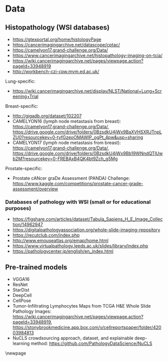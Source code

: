 # Data

## Histopathology (WSI databases)

- https://gtexportal.org/home/histologyPage
- https://cancerimagingarchive.net/datascope/cptac/
- https://camelyon17.grand-challenge.org/Data/
- https://www.cancerimagingarchive.net/histopathology-imaging-on-tcia/
- https://wiki.cancerimagingarchive.net/pages/viewpage.action?pageId=33948919
- http://workbench-czi-cpw.mvm.ed.ac.uk/

Lung-specific:

- https://wiki.cancerimagingarchive.net/display/NLST/National+Lung+Screening+Trial

Breast-specific:

- http://gigadb.org/dataset/102207
- CAMELYON16 (lymph node metastasis from breast): https://camelyon17.grand-challenge.org/Data/, https://drive.google.com/drive/folders/0BzsdkU4jWx9BaXVHSXRJTnpLZU0?resourcekey=0-tyfGzeoOMAWlP_ogPt_4pw&usp=sharing
- CAMELYON17 (lymph node metastasis from breast): https://camelyon17.grand-challenge.org/Data/, https://drive.google.com/drive/folders/0BzsdkU4jWx9Bb19WNndQTlUwb2M?resourcekey=0-FREBAxB4QK4bt9Zch_g5Mg

Prostate-specific:

- Prostate cANcer graDe Assessment (PANDA) Challenge: https://www.kaggle.com/competitions/prostate-cancer-grade-assessment/overview

### Databases of pathology with WSI (small or for educational purposes)

- https://figshare.com/articles/dataset/Tabula_Sapiens_H_E_Image_Collection/14962947
- https://digitalpathologyassociation.org/whole-slide-imaging-repository
- https://recutclub.com/index.php
- http://www.emouseatlas.org/emap/home.html
- https://www.virtualpathology.leeds.ac.uk/slides/library/index.php
- https://pathologycenter.jp/english/en_index.html

## Pre-trained models

- VGGA16
- ResNet
- StarDist
- DeepCell
- CellPose
- Tumor-Infiltrating Lymphocytes Maps from TCGA H&E Whole Slide Pathology Images: https://wiki.cancerimagingarchive.net/pages/viewpage.action?pageId=33948919, https://stonybrookmedicine.app.box.com/v/cellreportspaper/folder/42003984813
- NuCLS crowdsourcing approach, dataset, and explainable deep-learning method: https://github.com/PathologyDataScience/NuCLS

\\newpage
